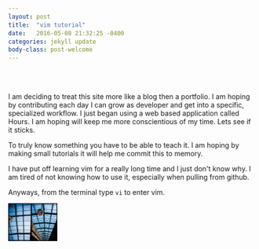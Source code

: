 ```yaml
---
layout: post
title:  "vim tutorial"
date:   2016-05-08 21:32:25 -0400
categories: jekyll update
body-class: post-welcome
---
```

<br>
<br>

I am deciding to treat this site more like a blog then a portfolio. I am hoping by contributing each day I can grow as developer and get into a specific, specialized workflow.
I just began using a web based application called Hours. I am hoping will keep me more conscientious of my time. Lets see if it sticks.


<!-- ![Alt text]({{ site.baseurl }}/img/black.jpg) -->


To truly know something you have to be able to teach it. I am hoping by making small tutorials it will help me commit this to memory.


I have put off learning vim for a really long time and I just don't know why. I am tired of not knowing how to use it, especially when pulling from github.

Anyways, from the terminal type ```vi``` to enter vim.

<img style="float: left; margin: 0px 15px 15px 0px;" src="/img/blue.png" width="100" />
